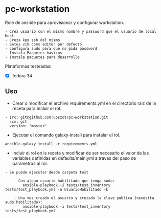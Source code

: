 # pc-workstation

Role de ansible para aprovisionar y configurar workstation.

	- Crea usuario con el mismo nombre y password que el usuario de local host
	- Cruza key ssh del mismo
	- Setea vim como editor por defecto
	- configura sudo para que no pida password
	- Instala Paquetes basicos
	- Instala paquetes para desarrollo

Plataformas testeadas:
- [X] fedora 34

## Uso

- Crear o modificar el archivo requirements.yml en el directorio raiz de la receta para incluir el rol.

```
- src: git@github.com:upszot/pc-workstation.git
  scm: git
  version: "master"
```

- Ejecutar el comando galaxy-install para instalar el rol.

```
ansible-galaxy install -r requirements.yml
```

- Incluir el rol en la receta y modificar de ser necesario el valor de las variables definidas en defaults/main.yml a traves del paso de parametros al rol.

```
- Se puede ejecutar desde carpeta test 

	- Con algun usuario habilitado que tenga sudo:
		ansible-playbook -i tests/test_inventory tests/test_playbook.yml -u UsuarioHabilitado -k

	- Una vez creado el usuario y cruzada la clave publica (necesita sudo habilitado):
		ansible-playbook -i tests/test_inventory tests/test_playbook.yml 


```

